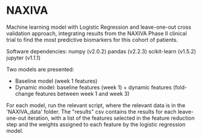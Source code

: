 # NAXIVA

Machine learning model with Logistic Regression and leave-one-out cross validation approach,
  integrating results from the NAXIVA Phase II clinical trial to find the most predictive
  biomarkers for this cohort of patients.
  
  Software dependencies:
  numpy (v2.0.2)
  pandas (v2.2.3)
  scikit-learn (v1.5.2)
  jupyter (v1.1.1)
  
  Two models are presented:
  - Baseline model (week 1 features)
  - Dynamic model: baseline features (week 1) + dynamic features (fold-change features between week 1 and week 3)
  
  For each model, run the relevant script, where the relevant data is in the 'NAXIVA_data' folder. The "results" csv contains the results for each leave-one-out iteration, with a list of the features selected in the feature reduction step and the weights assigned to each feature by the logistic regression model.
